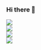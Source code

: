 ### Hi there 👋

<!--
**MeremArt/MeremArt** is a ✨ _special_ ✨ repository because its `README.md` (this file) appears on your GitHub profile.

Here are some ideas to get you started:

- 🔭 I’m currently working on ...
- 🌱 I’m currently learning ...
- 👯 I’m looking to collaborate on ...
- 🤔 I’m looking for help with ...
- 💬 Ask me about ...
- 📫 How to reach me: ...
- 😄 Pronouns: ...
- ⚡ Fun fact: ...
-->


<p align = "center">
  <div>
    <img src = "https://github-readme-stats.vercel.app/api?username=MeremArt&show_icons=true&count_private=true&theme=gotham&hide_border=false&bg_color=00000000"/>
  </div>
    <div>
    <img src = "https://streak-stats.demolab.com?user=MeremArt&theme=neon"/>
  </div>
  <div>
    <img src = "https://github-readme-stats.vercel.app/api/top-langs/?username=MeremArt&layout=compact&hide_border=false&theme=gotham&bg_color=00000000"/>
  </div>
  <div>
    <img src = "https://visitcount.itsvg.in/api?id=MeremArt&icon=0&color=0"/>
  </div>
</p>
